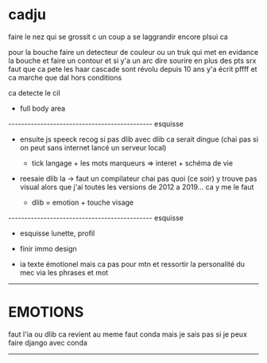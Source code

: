 # cadju

faire le nez qui se grossit c un coup a se laggrandir encore plsui ca

pour la bouche faire un detecteur de couleur ou un truk qui met en evidance la bouche et faire un contour et si y'a un arc dire sourire en plus des pts srx faut que ca pete les haar cascade sont révolu depuis 10 ans y'a écrit pffff et ca marche que dal hors conditions

ca detecte le cil







- full body area



--------------------------------------------- esquisse



- ensuite js speeck recog si pas dlib avec dlib ca serait dingue (chai pas si on peut sans internet lancé un serveur local)
  
  - tick langage + les mots marqueurs => interet + schéma de vie
  

- reesaie dlib la -> faut un compilateur chai pas quoi (ce soir) y trouve pas visual alors que j'ai toutes les versions de 2012 a 2019...
  ca y me le faut
  
  - dlib = emotion + touche visage

--------------------------------------------- esquisse

- esquisse lunette, profil

- finir immo design

- ia texte émotionel mais ca pas pour mtn et ressortir la personalité du mec via les phrases et mot

----------------------------------------------------------------------



# EMOTIONS

faut l'ia ou dlib ca revient au meme faut conda mais je sais pas si je peux faire django avec conda

-------------------------------------------------------------------









